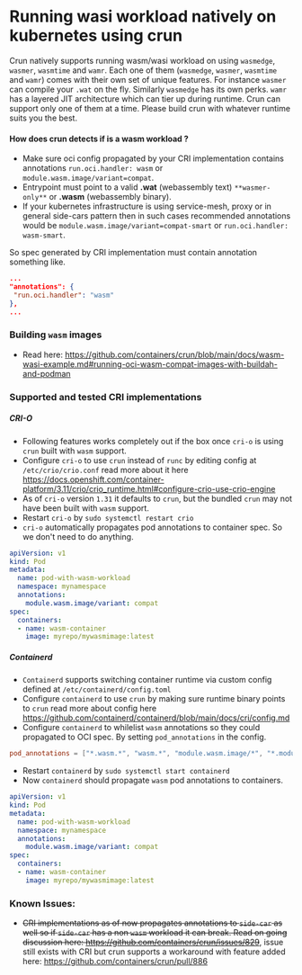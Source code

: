 # Running wasi workload natively on kubernetes using crun

Crun natively supports running wasm/wasi workload on using `wasmedge`, `wasmer`, `wasmtime` and `wamr`.
Each one of them (`wasmedge`, `wasmer`, `wasmtime` and `wamr`) comes with their own set of unique features.
For instance `wasmer` can compile your `.wat` on the fly. Similarly `wasmedge` has its own perks. `wamr` has a layered JIT architecture which can tier up during runtime.
Crun can support only one of them at a time. Please build crun with whatever runtime suits you the best.

#### How does crun detects if is a wasm workload ?
* Make sure oci config propagated by your CRI implementation contains annotations `run.oci.handler: wasm` or `module.wasm.image/variant=compat`.
* Entrypoint must point to a valid **.wat** (webassembly text) `**wasmer-only**` or **.wasm** (webassembly binary).
* If your kubernetes infrastructure is using service-mesh, proxy or in general side-cars pattern then in such cases recommended annotations would be
  `module.wasm.image/variant=compat-smart` or `run.oci.handler: wasm-smart`.


So spec generated by CRI implementation must contain annotation something like.

 ```json
...
"annotations": {
  "run.oci.handler": "wasm"
},
...
```

### Building `wasm` images
* Read here: https://github.com/containers/crun/blob/main/docs/wasm-wasi-example.md#running-oci-wasm-compat-images-with-buildah-and-podman

### Supported and tested CRI implementations

##### CRI-O

* Following features works completely out if the box once `cri-o` is using `crun` built with `wasm` support.
* Configure `cri-o` to use `crun` instead of `runc` by editing config at `/etc/crio/crio.conf` read more about it here https://docs.openshift.com/container-platform/3.11/crio/crio_runtime.html#configure-crio-use-crio-engine
* As of `cri-o` version `1.31` it defaults to `crun`, but the bundled `crun` may not have been built with `wasm` support.
* Restart `cri-o` by `sudo systemctl restart crio`
* `cri-o` automatically propagates pod annotations to container spec. So we don't need to do anything.

```yaml
apiVersion: v1
kind: Pod
metadata:
  name: pod-with-wasm-workload
  namespace: mynamespace
  annotations:
    module.wasm.image/variant: compat
spec:
  containers:
  - name: wasm-container
    image: myrepo/mywasmimage:latest
```

##### Containerd
* `Containerd` supports switching container runtime via custom config defined at `/etc/containerd/config.toml`
* Configure `containerd` to use `crun` by making sure runtime binary points to `crun` read more about config here https://github.com/containerd/containerd/blob/main/docs/cri/config.md
* Configure `containerd` to whilelist `wasm` annotations so they could propagated to OCI spec. By setting `pod_annotations` in the config.
```toml
pod_annotations = ["*.wasm.*", "wasm.*", "module.wasm.image/*", "*.module.wasm.image", "module.wasm.image/variant.*"]
```
* Restart `containerd` by `sudo systemctl start containerd`
* Now `containerd` should propagate `wasm` pod annotations to containers.

```yaml
apiVersion: v1
kind: Pod
metadata:
  name: pod-with-wasm-workload
  namespace: mynamespace
  annotations:
    module.wasm.image/variant: compat
spec:
  containers:
  - name: wasm-container
    image: myrepo/mywasmimage:latest
```

### Known Issues:
* ~~CRI implementations as of now propagates annotations to `side-car` as well so if `side-car` has a non `wasm` workload it can break. Read on going discussion here: https://github.com/containers/crun/issues/829~~, issue still exists with CRI but crun supports a workaround with feature added here: https://github.com/containers/crun/pull/886
